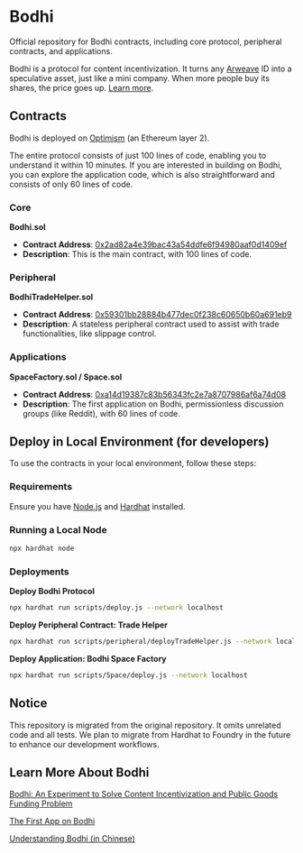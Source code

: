# Bodhi

Official repository for Bodhi contracts, including core protocol, peripheral contracts, and applications.

Bodhi is a protocol for content incentivization. It turns any [Arweave](https://arweave.org) ID into a speculative asset, just like a mini company. When more people buy its shares, the price goes up. [Learn more](#learn-more-about-bodhi).

## Contracts

Bodhi is deployed on [Optimism](https://www.optimism.io/) (an Ethereum layer 2). 

The entire protocol consists of just 100 lines of code, enabling you to understand it within 10 minutes. If you are interested in building on Bodhi, you can explore the application code, which is also straightforward and consists of only 60 lines of code.

### Core

**Bodhi.sol**

- **Contract Address**: [0x2ad82a4e39bac43a54ddfe6f94980aaf0d1409ef](https://optimistic.etherscan.io/address/0x2ad82a4e39bac43a54ddfe6f94980aaf0d1409ef#code)
- **Description**: This is the main contract, with 100 lines of code.

### Peripheral

**BodhiTradeHelper.sol**

- **Contract Address**: [0x59301bb28884b477dec0f238c60650b60a691eb9](https://optimistic.etherscan.io/address/0x59301bb28884b477dec0f238c60650b60a691eb9#code)
- **Description**: A stateless peripheral contract used to assist with trade functionalities, like slippage control.

### Applications

**SpaceFactory.sol / Space.sol**

- **Contract Address**: [0xa14d19387c83b56343fc2e7a8707986af6a74d08](https://optimistic.etherscan.io/address/0xa14d19387c83b56343fc2e7a8707986af6a74d08#code)
- **Description**: The first application on Bodhi, permissionless discussion groups (like Reddit), with 60 lines of code.

## Deploy in Local Environment (for developers)

To use the contracts in your local environment, follow these steps:

### Requirements

Ensure you have [Node.js](https://nodejs.org/) and [Hardhat](https://hardhat.org/) installed.

### Running a Local Node

```bash
npx hardhat node
```

### Deployments

**Deploy Bodhi Protocol**

```bash
npx hardhat run scripts/deploy.js --network localhost
```

**Deploy Peripheral Contract: Trade Helper**

```bash
npx hardhat run scripts/peripheral/deployTradeHelper.js --network localhost
```

**Deploy Application: Bodhi Space Factory**

```bash
npx hardhat run scripts/Space/deploy.js --network localhost
```

## Notice

This repository is migrated from the original repository. It omits unrelated code and all tests. We plan to migrate from Hardhat to Foundry in the future to enhance our development workflows.

## Learn More About Bodhi

[Bodhi: An Experiment to Solve Content Incentivization and Public Goods Funding Problem](https://bodhi.wtf/0)

[The First App on Bodhi](https://bodhi.wtf/14160)

[Understanding Bodhi (in Chinese)](https://bodhi.wtf/space/0/14464)

